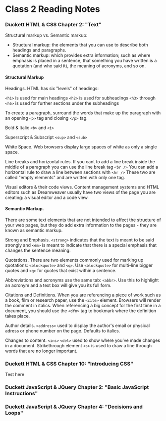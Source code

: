 # Class 2 Reading Notes

### Duckett HTML & CSS Chapter 2: "Text"

Structural markup vs. Semantic markup:

- Structural markup: the elements that you can use to describe both headings and paragraphs.
- Semantic markup: which provides extra information; such as where emphasis is placed in a sentence, that something you have written is a quotation (and who said it), the meaning of acronyms, and so on.

#### Structural Markup

Headings. HTML has six "levels" of headings:

`<h1>` is used for main headings
`<h2>` is used for subheadings
`<h3>` through `<h6>` is used for further sections under the subheadings

To create a paragraph, surround the words that make up the paragraph with an opening `<p>` tag and closing `</p>` tag.

Bold & Italic
`<b>` and `<i>`

Superscript & Subscript
`<sup>` and `<sub>`

White Space. Web browsers display large spaces of white as only a single space.

Line breaks and horizontal rules. If you cant to add a line break inside the middle of a paragraph you can use the line break tag `<br />`
You can add a horizontal rule to draw a line between sections with `<hr />`
These two are called "empty elements" and are written with only one tag.

Visual editors & their code views. Content management systems and HTML editors such as Dreamweaver usually have two views of the page you are creating: a visual editor and a code view.

#### Semantic Markup.

There are some text elements that are not intended to affect the structure of your web pages, but they do add extra information to the pages - they are known as semantic markup.

Strong and Emphasis. `<strong>` indicates that the text is meant to be said strongly and `<em>` is meant to indicate that there is a special emphasis that changes the sentence meaning.

Quotations. There are two elements commonly used for marking up quotations: `<blockquote>` and `<q>`. Use `<blockquote>` for multi-line bigger quotes and `<q>` for quotes that exist within a sentence.

Abbreviations and acronyms use the same tab: `<abbr>`. Use this to highlight an acronym and a text box will give you its full form.

Citations and Definitions. When you are referencing a piece of work such as a book, film or research paper, use the `<cite>` element. Browsers will render the comment in italics. When referencing a big concept for the first time in a document, you should use the `<dfn>` tag to bookmark where the definition takes place.

Author details. `<address>` used to display the author's email or physical adress or phone number on the page. Defaults to italics.

Changes to content. `<ins>` `<del>` used to show where you've made changes in a document. Strikethrough element `<s>` is used to draw a line through words that are no longer important.

### Duckett HTML & CSS Chapter 10: "Introducing CSS"

Test here

### Duckett JavaScript & JQuery Chapter 2: "Basic JavaScript Instructions"

### Duckett JavaScript & JQuery Chapter 4: "Decisions and Loops"
